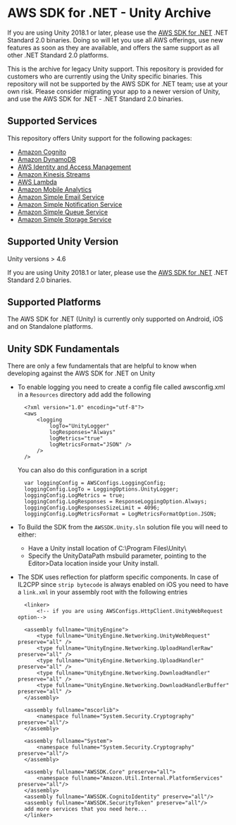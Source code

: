 # AWS SDK for .NET - Unity Archive

If you are using Unity 2018.1 or later, please use the [AWS SDK for .NET](https://github.com/aws/aws-sdk-net) .NET Standard 2.0
binaries. Doing so will let you use all AWS offerings, use new features as soon as they are available,
and offers the same support as all other .NET Standard 2.0 platforms.

This is the archive for legacy Unity support. This repository is provided for customers who are currently using the Unity
specific binaries. This repository will not be supported by the AWS SDK for .NET team; use at your own risk. Please
consider migrating your app to a newer version of Unity, and use the AWS SDK for .NET - .NET Standard 2.0 binaries.

## Supported Services

This repository offers Unity support for the following packages:

* [Amazon Cognito](http://aws.amazon.com/cognito/)
* [Amazon DynamoDB](http://aws.amazon.com/dynamodb/)
* [AWS Identity and Access Management ](http://aws.amazon.com/)
* [Amazon Kinesis Streams](https://aws.amazon.com/kinesis/streams/)
* [AWS Lambda](https://aws.amazon.com/lambda/)
* [Amazon Mobile Analytics](http://aws.amazon.com/mobileanalytics/)
* [Amazon Simple Email Service](https://aws.amazon.com/ses/)
* [Amazon Simple Notification Service](http://aws.amazon.com/sns/)
* [Amazon Simple Queue Service](https://aws.amazon.com/sqs/)
* [Amazon Simple Storage Service](http://aws.amazon.com/s3/)

## Supported Unity Version

Unity versions > 4.6

If you are using Unity 2018.1 or later, please use the [AWS SDK for .NET](https://github.com/aws/aws-sdk-net) .NET Standard 2.0
binaries.

## Supported Platforms

The AWS SDK for .NET (Unity) is currently only supported on Android, iOS and on Standalone platforms.

## Unity SDK Fundamentals

There are only a few fundamentals that are helpful to know when developing against the AWS SDK for .NET on Unity

* To enable logging you need to create a config file called awsconfig.xml in a `Resources` directory add add the following

		<?xml version="1.0" encoding="utf-8"?>
		<aws 
			<logging
	    		logTo="UnityLogger"
	    		logResponses="Always"
	    		logMetrics="true"
	    		logMetricsFormat="JSON" />
			/>
		/>
	
  You can also do this configuration in a script

		var loggingConfig = AWSConfigs.LoggingConfig;
		loggingConfig.LogTo = LoggingOptions.UnityLogger;
		loggingConfig.LogMetrics = true;
		loggingConfig.LogResponses = ResponseLoggingOption.Always;
		loggingConfig.LogResponsesSizeLimit = 4096;
		loggingConfig.LogMetricsFormat = LogMetricsFormatOption.JSON;


* To Build the SDK from the `AWSSDK.Unity.sln` solution file you will need to either:
  * Have a Unity install location of C:\Program Files\Unity\
  * Specify the UnityDataPath msbuild parameter, pointing to the Editor>Data location inside your Unity install.

* The SDK uses reflection for platform specific components. In case of IL2CPP since `strip bytecode` is always enabled on iOS you need to have a `link.xml` in your assembly root with the following entries

		<linker>
			<!-- if you are using AWSConfigs.HttpClient.UnityWebRequest option-->

		<assembly fullname="UnityEngine">
			<type fullname="UnityEngine.Networking.UnityWebRequest" preserve="all" />
			<type fullname="UnityEngine.Networking.UploadHandlerRaw" preserve="all" />
			<type fullname="UnityEngine.Networking.UploadHandler" preserve="all" />
			<type fullname="UnityEngine.Networking.DownloadHandler" preserve="all" />
			<type fullname="UnityEngine.Networking.DownloadHandlerBuffer" preserve="all" />
		</assembly>
		
		<assembly fullname="mscorlib">
			<namespace fullname="System.Security.Cryptography" preserve="all"/>
   		</assembly>

		<assembly fullname="System">
			<namespace fullname="System.Security.Cryptography" preserve="all"/>
   		</assembly>

		<assembly fullname="AWSSDK.Core" preserve="all">
			<namespace fullname="Amazon.Util.Internal.PlatformServices" preserve="all"/>
		</assembly>
   		<assembly fullname="AWSSDK.CognitoIdentity" preserve="all"/>
   		<assembly fullname="AWSSDK.SecurityToken" preserve="all"/>
		add more services that you need here... 
		</linker>
